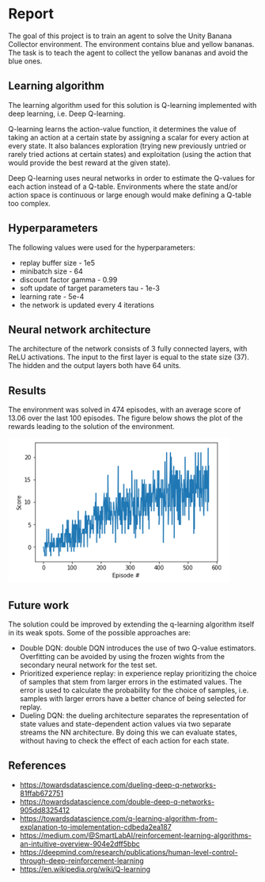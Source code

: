 # Report

The goal of this project is to train an agent to solve the Unity Banana Collector environment. The environment contains blue and yellow bananas. The task is to teach the agent to collect the yellow bananas and avoid the blue ones.

## Learning algorithm

The learning algorithm used for this solution is Q-learning implemented with deep learning, i.e. Deep Q-learning.

Q-learning learns the action-value function, it determines the value of taking an action at a certain state by assigning a scalar for every action at every state. It also balances exploration (trying new previously untried or rarely tried actions at certain states) and exploitation (using the action that would provide the best reward at the given state).

Deep Q-learning uses neural networks in order to estimate the Q-values for each action instead of a Q-table. Environments where the state and/or action space is continuous or large enough would make defining a Q-table too complex.

## Hyperparameters

The following values were used for the hyperparameters:

* replay buffer size - 1e5
* minibatch size - 64
* discount factor gamma - 0.99
* soft update of target parameters tau - 1e-3
* learning rate - 5e-4  
* the network is updated every 4 iterations	

## Neural network architecture

The architecture of the network consists of 3 fully connected layers, with ReLU activations. The input to the first layer is equal to the state size (37). The hidden and the output layers both have 64 units.

## Results

The environment was solved in 474 episodes, with an average score of 13.06 over the last 100 episodes. The figure below shows the plot of the rewards leading to the solution of the environment.

<img src="/score_plot.png"/>

## Future work	 	

The solution could be improved by extending the q-learning algorithm itself in its weak spots. Some of the possible approaches are:
* Double DQN: double DQN introduces the use of two Q-value estimators. Overfitting can be avoided by using the frozen wights from the secondary neural network for the test set.
* Prioritized experience replay: in experience replay prioritizing the choice of samples that stem from larger errors in the estimated values. The error is used to calculate the probability for the choice of samples, i.e. samples with larger errors have a better chance of being selected for replay.
* Dueling DQN: the dueling architecture separates the representation of state values and state-dependent action values via two separate streams the NN architecture. By doing this we can evaluate states, without having to check the effect of each action for each state.

## References
* https://towardsdatascience.com/dueling-deep-q-networks-81ffab672751
* https://towardsdatascience.com/double-deep-q-networks-905dd8325412
* https://towardsdatascience.com/q-learning-algorithm-from-explanation-to-implementation-cdbeda2ea187
* https://medium.com/@SmartLabAI/reinforcement-learning-algorithms-an-intuitive-overview-904e2dff5bbc
* https://deepmind.com/research/publications/human-level-control-through-deep-reinforcement-learning
* https://en.wikipedia.org/wiki/Q-learning